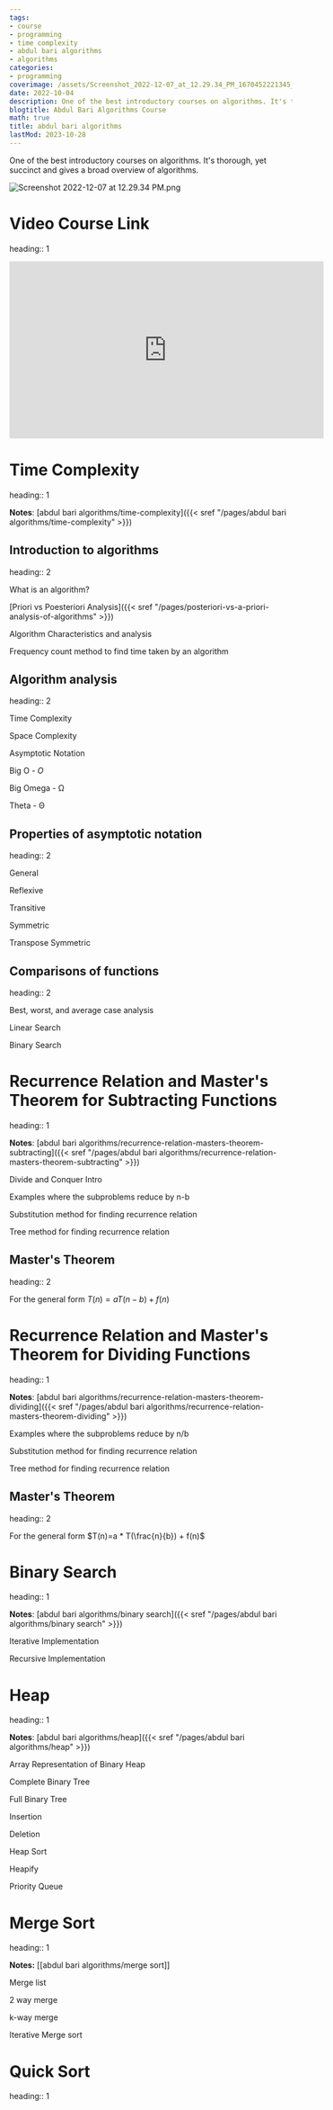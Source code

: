 ```yaml
---
tags:
- course
- programming
- time complexity
- abdul bari algorithms
- algorithms
categories:
- programming
coverimage: /assets/Screenshot_2022-12-07_at_12.29.34_PM_1670452221345_0.png
date: 2022-10-04
description: One of the best introductory courses on algorithms. It's thorough, yet succinct and gives a broad overview of algorithms.
blogtitle: Abdul Bari Algorithms Course
math: true
title: abdul bari algorithms
lastMod: 2023-10-28
---
```

One of the best introductory courses on algorithms. It's thorough, yet succinct and gives a broad overview of algorithms.

![Screenshot 2022-12-07 at 12.29.34 PM.png](/assets/Screenshot_2022-12-07_at_12.29.34_PM_1670452221345_0.png)

# Video Course Link
heading:: 1

<iframe width="560" height="315" src="https://www.youtube.com/embed/0IAPZzGSbME" title="YouTube video player" frameborder="0" allow="accelerometer; autoplay; clipboard-write; encrypted-media; gyroscope; picture-in-picture" allowfullscreen></iframe>

# Time Complexity
heading:: 1

**Notes**: [abdul bari algorithms/time-complexity]({{< sref "/pages/abdul bari algorithms/time-complexity" >}})

## Introduction to algorithms
heading:: 2

What is an algorithm?

[Priori vs Poesteriori Analysis]({{< sref "/pages/posteriori-vs-a-priori-analysis-of-algorithms" >}})

Algorithm Characteristics and analysis

Frequency count method to find time taken by an algorithm

## Algorithm analysis
heading:: 2

Time Complexity

Space Complexity

Asymptotic Notation

Big O - $O$

Big Omega - Ω

Theta - Θ

## Properties of asymptotic notation
heading:: 2

General

Reflexive

Transitive

Symmetric

Transpose Symmetric

## Comparisons of functions
heading:: 2

Best, worst, and average case analysis

Linear Search

Binary Search

# Recurrence Relation and Master's Theorem for Subtracting Functions
heading:: 1

**Notes**: [abdul bari algorithms/recurrence-relation-masters-theorem-subtracting]({{< sref "/pages/abdul bari algorithms/recurrence-relation-masters-theorem-subtracting" >}})

Divide and Conquer Intro

Examples where the subproblems reduce by n-b

Substitution method for finding recurrence relation

Tree method for finding recurrence relation

## Master's Theorem
heading:: 2

For the general form $T(n)=aT(n-b)+f(n)$


# Recurrence Relation and Master's Theorem for Dividing Functions
heading:: 1

**Notes**: [abdul bari algorithms/recurrence-relation-masters-theorem-dividing]({{< sref "/pages/abdul bari algorithms/recurrence-relation-masters-theorem-dividing" >}})

Examples where the subproblems reduce by n/b

Substitution method for finding recurrence relation

Tree method for finding recurrence relation

## Master's Theorem
heading:: 2

For the general form $T(n)=a * T(\frac{n}{b}) + f(n)$


# Binary Search
heading:: 1

**Notes**: [abdul bari algorithms/binary search]({{< sref "/pages/abdul bari algorithms/binary search" >}})

Iterative Implementation

Recursive Implementation

# Heap
heading:: 1

**Notes**: [abdul bari algorithms/heap]({{< sref "/pages/abdul bari algorithms/heap" >}})

Array Representation of Binary Heap

Complete Binary Tree

Full Binary Tree

Insertion

Deletion

Heap Sort

Heapify

Priority Queue

# Merge Sort
heading:: 1

**Notes:** [[abdul bari algorithms/merge sort]]

Merge list

2 way merge

k-way merge

Iterative Merge sort

# Quick Sort
heading:: 1
